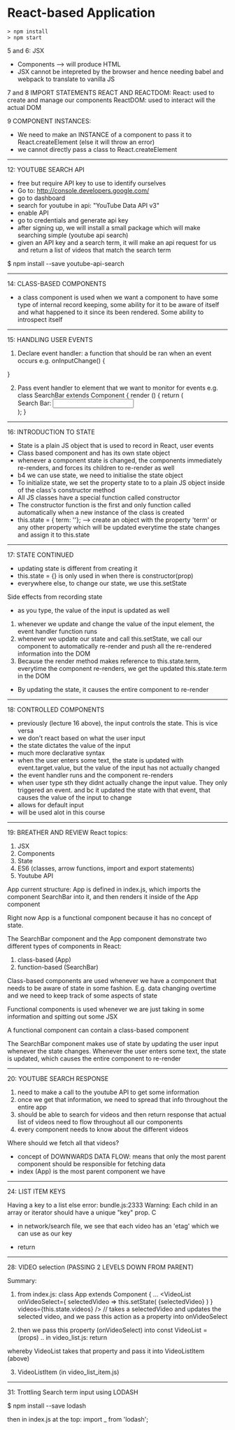 # React-based Application 


```
> npm install
> npm start
```

5 and 6: JSX 
- Components --> will produce HTML
- JSX cannot be intepreted by the browser and hence needing babel and webpack to translate to vanilla JS 

7 and 8 IMPORT STATEMENTS REACT AND REACTDOM: 
React: used to create and manage our components
ReactDOM: used to interact will the actual DOM 

9 COMPONENT INSTANCES: 
- We need to make an INSTANCE of a component to pass it to React.createElement (else it will throw an error)
- we cannot directly pass a class to React.createElement

__________________________________

12: YOUTUBE SEARCH API
- free but require API key to use to identify ourselves 
- Go to: 
http://console.developers.google.com/
- go to dashboard 
- search for youtube in api: "YouTube Data API v3"
- enable API 
- go to credentials and generate api key 
- after signing up, we will install a small package which will make searching simple (youtube api search)
- given an API key and a search term, it will make an api request for us and return a list of videos that match the search term 

$ npm install --save youtube-api-search

__________________________________

14: CLASS-BASED COMPONENTS
- a class component is used when we want a component to have some type of internal record keeping, some ability for it to be aware of itself and what happened to it since its been rendered. Some ability to introspect itself

__________________________________

15: HANDLING USER EVENTS

1. Declare event handler: a function that should be ran when an event occurs
e.g.
onInputChange() {
	
}

2. Pass event handler to element that we want to monitor for events 
e.g.
class SearchBar extends Component {
	render () {
		return (
			<div> Search Bar: 
				<input onChange={this.onInputChange} />
			</div>
			); 
	}
__________________________________


16: INTRODUCTION TO STATE
- State is a plain JS object that is used to record in React, user events 
- Class based component and has its own state object 
- whenever a component state is changed, the components immediately re-renders, and forces its children to re-render as well 
- b4 we can use state, we need to initialise the state object 
- To initialize state, we set the property state to to a plain JS object inside of the class's constructor method
- All JS classes have a special function called constructor 
- The constructor function is the first and only function called automatically when a new instance of the class is created 
- this.state = { term: ''}; --> create an object with the property 'term' or any other property which will be updated everytime the state changes and assign it to this.state 

__________________________________

17: STATE CONTINUED 

- updating state is different from creating it 
- this.state =  {} is only used in when there is constructor(prop) 
- everywhere else, to change our state, we use this.setState

Side effects from recording state 
- as you type, the value of the input is updated as well 
1. whenever we update and change the value of the input element, the event handler function runs
2. whenever we update our state and call this.setState, we call our component to automatically re-render and push all the re-rendered information into the DOM 
3. Because the render method makes reference to this.state.term, everytime the component re-renders, we get the updated this.state.term in the DOM 

- By updating the state, it causes the entire component to re-render 


__________________________________

18: CONTROLLED COMPONENTS 
- previously (lecture 16 above), the input controls the state. This is vice versa
- we don't react based on what the user input
- the state dictates the value of the input
- much more declarative syntax
- when the user enters some text, the state is updated with event.target.value, but the value of the input has not actually changed 
- the event handler runs and the component re-renders 
- when user type sth they didnt actually change the input value. They only triggered an event. and bc it updated the state with that event, that causes the value of the input to change
- allows for default input
- will be used alot in this course 

__________________________________

19: BREATHER AND REVIEW
React topics: 
1. JSX
2. Components 
3. State 
4. ES6 (classes, arrow functions, import and export statements)
5. Youtube API 

App current structure: 
App is defined in index.js, which imports the component SearchBar into it, and then renders it inside of the App component

Right now App is a functional component because it has no concept of state. 

The SearchBar component and the App component demonstrate two different types of components in React: 
1. class-based (App)
2. function-based (SearchBar)

Class-based components are used whenever we have a component that needs to be aware of state in some fashion. E.g. data changing overtime and we need to keep track of some aspects of state 

Functional components is used whenever we are just taking in some information and spitting out some JSX 

A functional component can contain a class-based component 

The SearchBar component makes use of state by updating the user input whenever the state changes. 
Whenever the user enters some text, the state is updated, which causes the entire component to re-render 

__________________________________

20: YOUTUBE SEARCH RESPONSE 
1. need to make a call to the youtube API to get some information 
2. once we get that information, we need to spread that info throughout the entire app
3. should be able to search for videos and then return response that actual list of videos need to flow throughout all our components 
4. every component needs to know about the different videos 

Where should we fetch all that videos? 
- concept of DOWNWARDS DATA FLOW: means that only the most parent component should be responsible for fetching data 
- index (App) is the most parent component we have 

__________________________________

24: LIST ITEM KEYS 

Having a key to a list else error: 
bundle.js:2333 Warning: Each child in an array or iterator should have a unique "key" prop. C

- in network/search file, we see that each video has an 'etag' which we can use as our key

- return <VideoListItem video={video} key={video.etag} />

__________________________________

28: VIDEO selection (PASSING 2 LEVELS DOWN FROM PARENT)

Summary: 
1. from index.js: 
class App extends Component {
... 
	<VideoList 
		onVideoSelect={ selectedVideo => this.setState( {selectedVideo} ) }
		videos={this.state.videos} />
// takes a selectedVideo and updates the selected video, and we pass this action as a property into onVideoSelect

2. then we pass this property (onVideoSelect) into const VideoList = (props) .. in video_list.js: 
return <VideoListItem 
		onVideoSelect={props.onVideoSelect}
		video={video} 
		key={video.etag} /> 

whereby VideoList takes that property and pass it into VideoListItem (above)

3. VideoListItem (in video_list_item.js)

__________________________________

31: Trottling Search term input using LODASH 

$ npm install --save lodash 

then in index.js at the top: 
import _ from 'lodash'; 










































